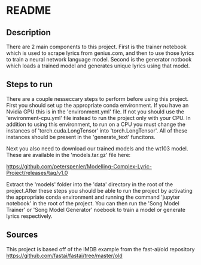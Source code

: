 # README

## Description
There are 2 main components to this project. First is the trainer notebook which is used to scrape lyrics from genius.com, and then to use those lyrics to train a neural network language model. Second is the generator notbook which loads a trained model and generates unique lyrics using that model.

## Steps to run
There are a couple nesseccary steps to perform before using this project.
First you should set up the appropriate conda environment. If you have an Nvidia GPU this is in the 'environment.yml' file. If not you should use the 'environment-cpu.yml' file instead to run the project only with your CPU. In addition to using this environment, to run on a CPU you must change the instances of 'torch.cuda.LongTensor' into 'torch.LongTensor'. All of these instances should be present in the 'generate_text' funcitons.

Next you also need to download our trained models and the wt103 model. These are available in the 'models.tar.gz' file here:

https://github.com/peterspenler/Modelling-Complex-Lyric-Project/releases/tag/v1.0

Extract the 'models' folder into the 'data' directory in the root of the project.After these steps you should be able to run the project by activating the appropriate conda environment and running the command 'jupyter notebook' in the root of the project. You can then run the 'Song Model Trainer' or 'Song Model Generator' noebook to train a model or generate lyrics respectively.


## Sources
This project is based off of the IMDB example from the fast-ai/old repository
https://github.com/fastai/fastai/tree/master/old

